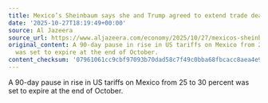 ```yaml
---
title: Mexico’s Sheinbaum says she and Trump agreed to extend trade deadline
date: '2025-10-27T18:19:49+00:00'
source: Al Jazeera
source_url: https://www.aljazeera.com/economy/2025/10/27/mexicos-sheinbaum-says-she-and-trump-agreed-to-extend-trade-deadline?traffic_source=rss
original_content: A 90-day pause in rise in US tariffs on Mexico from 25 to 30 percent
  was set to expire at the end of October.
content_checksum: '07961061cc9cbf97093b70dad58c7f49c0bba68fbcacc8aea4e9a60bb2246478'
---
```


A 90-day pause in rise in US tariffs on Mexico from 25 to 30 percent was set to expire at the end of October.

